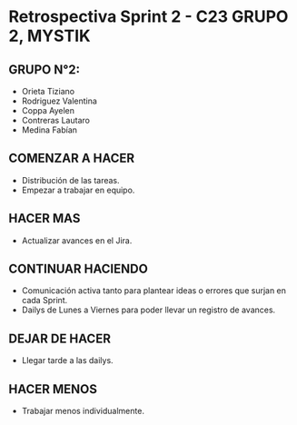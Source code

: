 # Retrospectiva Sprint 2 - C23 GRUPO 2, MYSTIK

## GRUPO N°2:
* Orieta Tiziano    
* Rodriguez Valentina
* Coppa Ayelen
* Contreras Lautaro
* Medina Fabían

## COMENZAR A HACER

* Distribución de las tareas.
* Empezar a trabajar en equipo.

## HACER MAS

* Actualizar avances en el Jira.

## CONTINUAR HACIENDO

* Comunicación activa tanto para plantear ideas o errores que surjan en cada Sprint.
* Dailys de Lunes a Viernes para poder llevar un registro de avances.

## DEJAR DE HACER

* Llegar tarde a las dailys.

## HACER MENOS

* Trabajar menos individualmente.